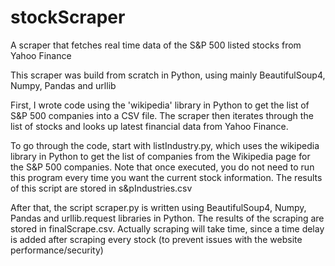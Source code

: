 # stockScraper
A scraper that fetches real time data of the S&amp;P 500 listed stocks from Yahoo Finance 

This scraper was build from scratch in Python, using mainly BeautifulSoup4, Numpy, Pandas and urllib

First, I wrote code using the 'wikipedia' library in Python to get the list of S&P 500 companies into a CSV file.
The scraper then iterates through the list of stocks and looks up latest financial data from Yahoo Finance.

To go through the code, start with listIndustry.py, which uses the wikipedia library in Python to get the list of companies from the Wikipedia page for the S&P 500 companies. Note that once executed, you do not need to run this program every time you want the current stock information. The results of this script are stored in s&pIndustries.csv

After that, the script scraper.py is written using BeautifulSoup4, Numpy, Pandas and urllib.request libraries in Python. The results of the scraping are stored in finalScrape.csv. Actually scraping will take time, since a time delay is added after scraping every stock (to prevent issues with the website performance/security)
